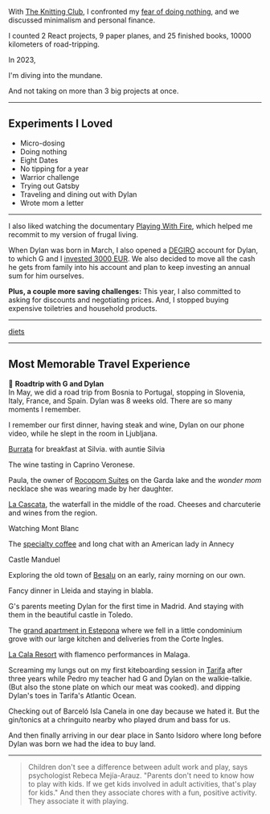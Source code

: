 With [The Knitting Club](/posts/the-knitting-club), I confronted my [fear of doing nothing](/posts/the-fear-list), and we discussed minimalism and personal finance.

I counted 2 React projects, 9 paper planes, and 25 finished books, 10000 kilometers of road-tripping.

In 2023,

I'm diving into the mundane.

And not taking on more than 3 big projects at once.

---

## Experiments I Loved

- Micro-dosing
- Doing nothing
- Eight Dates
- No tipping for a year
- Warrior challenge
- Trying out Gatsby
- Traveling and dining out with Dylan
- Wrote mom a letter

---

I also liked watching the documentary [Playing With Fire](https://www.playingwithfire.co/the-documentary), which helped me recommit to my version of frugal living.

When Dylan was born in March, I also opened a [DEGIRO](https://www.degiro.com/) account for Dylan, to which G and I [invested 3000 EUR](https://paulmerriman.com/how-time-can-turn-3000-into-50-million/). We also decided to move all the cash he gets from family into his account and plan to keep investing an annual sum for him ourselves.

**Plus, a couple more saving challenges:** This year, I also committed to asking for discounts and negotiating prices. And, I stopped buying expensive toiletries and household products.

---

[diets](/letters/heal-111222)

---

## Most Memorable Travel Experience

🚗 **Roadtrip with G and Dylan**\
In May, we did a road trip from Bosnia to Portugal, stopping in Slovenia, Italy, France, and Spain. Dylan was 8 weeks old. There are so many moments I remember.

I remember our first dinner, having steak and wine, Dylan on our phone video, while he slept in the room in Ljubljana.

[Burrata](https://maps.app.goo.gl/dia6EaYrfdu9373z8?) for breakfast at Silvia. with auntie Silvia

The wine tasting in Caprino Veronese.

Paula, the owner of [Rocopom Suites](https://goo.gl/maps/KBxeFoh55PEG6aJz8) on the Garda lake and the _wonder mom_ necklace she was wearing made by her daughter.

[La Cascata](https://goo.gl/maps/thkkpeoxMXV53qxd6), the waterfall in the middle of the road. Cheeses and charcuterie and wines from the region.

Watching Mont Blanc

The [specialty coffee](https://goo.gl/maps/RVG3V3xhTn2nfveL8) and long chat with an American lady in Annecy

Castle Manduel

Exploring the old town of [Besalu](https://goo.gl/maps/vTDz4rR5GBtiejVR7) on an early, rainy morning on our own.

Fancy dinner in Lleida and staying in blabla.

G's parents meeting Dylan for the first time in Madrid. And staying with them in the beautiful castle in Toledo.

The [grand apartment in Estepona](https://goo.gl/maps/XuG8VVdHLieicpPu7) where we fell in a little condominium grove with our large kitchen and deliveries from the Corte Ingles.

[La Cala Resort](https://goo.gl/maps/LNM7v7ubZ1EXAFZq5) with flamenco performances in Malaga.

Screaming my lungs out on my first kiteboarding session in [Tarifa](https://goo.gl/maps/AqK9W4Ryw6eEVZWG6) after three years while Pedro my teacher had G and Dylan on the walkie-talkie. (But also the stone plate on which our meat was cooked). and dipping Dylan's toes in Tarifa's Atlantic Ocean.

Checking out of Barceló Isla Canela in one day because we hated it. But the gin/tonics at a chringuito nearby who played drum and bass for us.

And then finally arriving in our dear place in Santo Isidoro where long before Dylan was born we had the idea to buy land.

---

> Children don't see a difference between adult work and play, says psychologist Rebeca Mejía-Arauz. "Parents don't need to know how to play with kids. If we get kids involved in adult activities, that's play for kids." And then they associate chores with a fun, positive activity. They associate it with playing.
